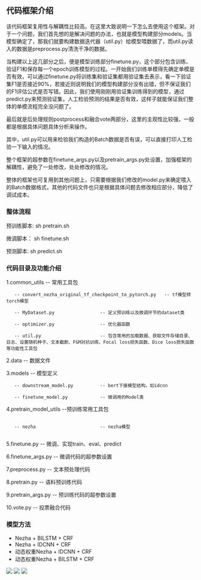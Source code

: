 ## 代码框架介绍
该代码框架复用性与解耦性比较高。在这里大致说明一下怎么去使用这个框架。对于一个问题，我们首先想的是解决问题的办法，也就是模型构建部分models。当模型确定了，那我们就要构建数据迭代器（util.py）给模型喂数据了，而util.py读入的数据是preprocess.py清洗干净的数据。

当构建以上这几部分之后，便是模型训练部分finetune.py，这个部分包含训练、验证F1和保存每一个epoch训练模型的过程。一开始我们训练单模得先确定单模是否有效，可以通过finetune.py将训练集和验证集都用验证集去表示，看一下验证集F1是否接近90%，若接近则说明我们的模型构建部分没有出错，但不保证我们的F1评估公式是否写错。因此，我们使用刚刚用验证集训练得到的模型，通过predict.py来预测验证集，人工检验预测的结果是否有效，这样子就能保证我们整体的单模流程完全没问题了。

最后就是后处理规则postprocess和融合vote两部分，这里的主观性比较强，一般都是根据具体问题具体分析来操作。

其中，util.py可以用来检验我们构造的Batch数据是否有误，可以直接打印人工检验一下输入的情况。

整个框架的超参数在finetune_args.py以及pretrain_args.py处设置，加强框架的解耦性，避免了一处修改，处处修改的情况。

整体的框架也可复用到其他问题上，只需要根据我们修改的model.py来确定喂入的Batch数据格式，其他的代码文件也只是根据具体问题去修改相应部分，降低了调试成本。

### 整体流程
预训练脚本:
sh pretrain.sh

微调脚本：
sh finetune.sh

预测脚本:
sh predict.sh

### 代码目录及功能介绍
1.common_utils              -- 常用工具包
```
   -- convert_nezha_original_tf_checkpoint_to_pytorch.py   -- tf模型转torch模型

   -- MyDataset.py                 -- 定义预训练以及微调环节的dataset类

   -- optimizer.py                 -- 优化器函数

   -- util.py                      -- 包含常用的加载数据、获取文件存储目录、日志、设置随机种子、文本截断、FGM对抗训练、Focal loss损失函数、Dice loss损失函数等功能性工具包
```

2.data                      -- 数据文件


3.models                    -- 模型定义

```
   -- downstream_model.py          -- bert下接模型结构，如idcnn

   -- finetune_model.py            -- 微调用的Model类
 ```
 

4.pretrain_model_utils      --预训练常用工具包
```

   -- nezha                        -- nezha模型
 
```

5.finetune.py               -- 微调、实现train、eval、predict


6.finetune_args.py          -- 微调代码的超参数设置


7.preprocess.py             -- 文本预处理代码


8.pretrain.py               -- 语料预训练代码


9.pretrain_args.py          -- 预训练代码的超参数设置


10.vote.py                  -- 投票融合代码



### 模型方法
* Nezha + BILSTM + CRF
* Nezha + IDCNN + CRF
* 动态权重Nezha + IDCNN + CRF
* 动态权重Nezha + BILSTM + CRF

![](https://github.com/yangyang678/text_classification_pytorch/blob/master/__pycache__/BILSTM.png?raw=true)
![](https://github.com/yangyang678/text_classification_pytorch/blob/master/__pycache__/IDCNN.png)
![](https://github.com/yangyang678/text_classification_pytorch/blob/master/__pycache__/%E5%8A%A8%E6%80%81%E6%9D%83%E9%87%8D%E8%9E%8D%E5%90%88.png)


